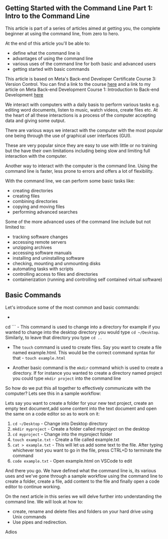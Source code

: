 ## Getting Started with the Command Line Part 1: Intro to the Command Line

This article is part of a series of articles aimed at getting you, the complete beginner at using the command line, from zero to hero. 

At the end of this article you'll be able to: 

- define what the command line is
- advantages of using the command line 
- various uses of the command line for both basic and advanced users 
- getting started with basic commands


This article is based on Meta's Back-end Developer Certificate Course 3: Version Control. You can find a link to the course [here](https://www.coursera.org/learn/introduction-to-version-control) and a link to my article on Meta Back-end Development Course 1: Introduction to Back-end Development [here](https://dev.to/danielstai/getting-started-with-the-command-line-part-1-22bi)

We interact with computers with a daily basis to perform various tasks e.g. editing word documents, listen to music, watch videos, create files etc. At the heart of all these interactions is a process of the computer accepting data and giving some output. 

There are various ways we interact with the computer with the most popular one being through the use of graphical user interfaces (GUI). 

These are very popular since they are easy to use with little or no training but the have their own limitations including being slow and limiting full interaction with the computer. 

Another way to interact with the computer is the command line. Using the command line is faster, less prone to errors and offers a lot of flexibility.

With the command line, we can perform some basic tasks like:
 
- creating directories
- creating files 
- combining directories 
- copying and moving files 
- performing advanced searches

Some of the more advanced uses of the command line include but not limited to: 

- tracking software changes 
- accessing remote servers 
- unzipping archives 
- accessing software manuals 
- installing and uninstalling software 
- checking, mounting and unmounting disks 
- automating tasks with scripts 
- controlling access to files and directories
- containerization (running and controlling self contained virtual software)

## Basic Commands
Let's introduce some of the most common and basic commands: 

- ```
cd
``` - This command is used to change into a directory for example if you wanted to change into the desktop directory you would type `cd ~/Desktop`. Similarly, to leave that directory you type `cd ..`

- The `touch` command is used to create files. Say you want to create a file named example.html. This would be the correct command syntax for that - `touch example.html`

- Another basic command is the `mkdir` command which is used to create a directory. If for instance you wanted to create a directory named project you could type `mkdir project` into the command line

So how do we put this all together to effectively communicate with the computer? Lets see this in a sample workflow:

Lets say you want to create a folder for your new text project, create an empty text document,add some content into the text document and open the same on a code editor so as to work on it:

1. `cd ~/Desktop` - Change into Desktop directory
2. `mkdir myproject` - Create a folder called myproject on the desktop
3. `cd myproject` - Change into the myproject folder
4. `touch example.txt` - Create a file called example.txt
5. `cat > example.txt` - This will let us add some text to the file. After typing whichever text you want to go in the file, press CTRL+D to terminate the command
6. `code example.txt` - Open example.html on VSCode to edit

And there you go. We have defined what the command line is, its various uses and we've gone through a sample workflow using the command line to create a folder, create a file, add content to the file and finally open a code editor to continue working.

On the next article in this series we will delve further into understanding the command line. We will look at how to:

- create, rename and delete files and folders on your hard drive using Unix commands
- Use pipes and redirection.

Adios 